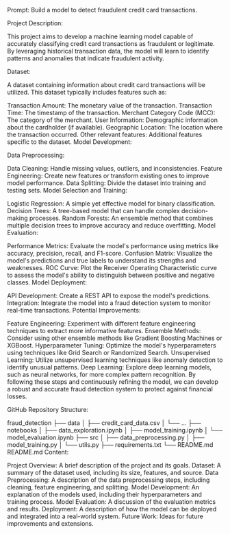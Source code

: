 Prompt: Build a model to detect fraudulent credit card transactions.

Project Description:

This project aims to develop a machine learning model capable of accurately classifying credit card transactions as fraudulent or legitimate. By leveraging historical transaction data, the model will learn to identify patterns and anomalies that indicate fraudulent activity.

Dataset:

A dataset containing information about credit card transactions will be utilized. This dataset typically includes features such as:

Transaction Amount: The monetary value of the transaction.
Transaction Time: The timestamp of the transaction.
Merchant Category Code (MCC): The category of the merchant.
User Information: Demographic information about the cardholder (if available).
Geographic Location: The location where the transaction occurred.
Other relevant features: Additional features specific to the dataset.
Model Development:

Data Preprocessing:

Data Cleaning: Handle missing values, outliers, and inconsistencies.
Feature Engineering: Create new features or transform existing ones to improve model performance.
Data Splitting: Divide the dataset into training and testing sets.
Model Selection and Training:

Logistic Regression: A simple yet effective model for binary classification.
Decision Trees: A tree-based model that can handle complex decision-making processes.
Random Forests: An ensemble method that combines multiple decision trees to improve accuracy and reduce overfitting.
Model Evaluation:

Performance Metrics: Evaluate the model's performance using metrics like accuracy, precision, recall, and F1-score.
Confusion Matrix: Visualize the model's predictions and true labels to understand its strengths and weaknesses.
ROC Curve: Plot the Receiver Operating Characteristic curve to assess the model's ability to distinguish between positive and negative classes.
Model Deployment:

API Development: Create a REST API to expose the model's predictions.
Integration: Integrate the model into a fraud detection system to monitor real-time transactions.
Potential Improvements:

Feature Engineering: Experiment with different feature engineering techniques to extract more informative features.
Ensemble Methods: Consider using other ensemble methods like Gradient Boosting Machines or XGBoost.
Hyperparameter Tuning: Optimize the model's hyperparameters using techniques like Grid Search or Randomized Search.
Unsupervised Learning: Utilize unsupervised learning techniques like anomaly detection to identify unusual patterns.
Deep Learning: Explore deep learning models, such as neural networks, for more complex pattern recognition.
By following these steps and continuously refining the model, we can develop a robust and accurate fraud detection system to protect against financial losses.

GitHub Repository Structure:

fraud_detection
├── data
│   ├── credit_card_data.csv
│   └── ...
├── notebooks
│   ├── data_exploration.ipynb
│   ├── model_training.ipynb
│   └── model_evaluation.ipynb
├── src
│   ├── data_preprocessing.py
│   ├── model_training.py
│   └── utils.py
├── requirements.txt
└── README.md
README.md Content:

Project Overview: A brief description of the project and its goals.
Dataset: A summary of the dataset used, including its size, features, and source.
Data Preprocessing: A description of the data preprocessing steps, including cleaning, feature engineering, and splitting.
Model Development: An explanation of the models used, including their hyperparameters and training process.
Model Evaluation: A discussion of the evaluation metrics and results.
Deployment: A description of how the model can be deployed and integrated into a real-world system.
Future Work: Ideas for future improvements and extensions.

